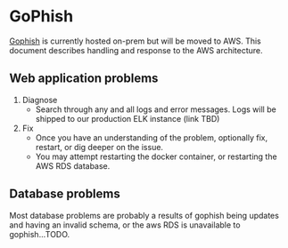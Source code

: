# GoPhish

[Gophish](https://github.secureserver.net/threat/threat-tools#GoPhish) is currently hosted on-prem but will be moved to AWS. This document describes handling and response to the AWS architecture.

## Web application problems

1. Diagnose
    * Search through any and all logs and error messages.  Logs will be shipped to our production ELK instance (link TBD)
2. Fix
    * Once you have an understanding of the problem, optionally fix, restart, or dig deeper on the issue.
    * You may attempt restarting the docker container, or restarting the AWS RDS database.

## Database problems

Most database problems are probably a results of gophish being updates and having an invalid schema, or the aws RDS is unavailable to gophish...TODO.
